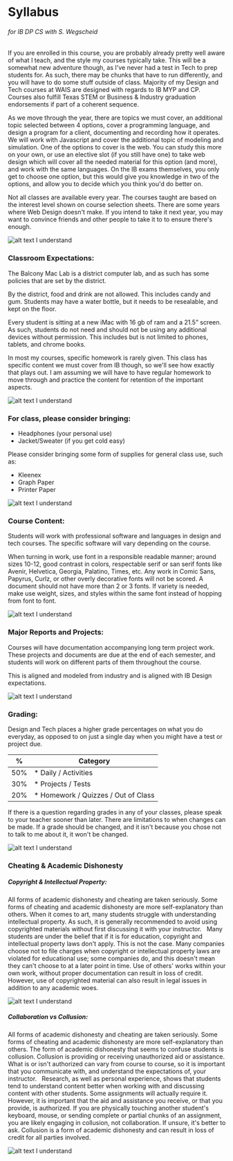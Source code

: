 # Syllabus
###### for IB DP CS with S. Wegscheid

If you are enrolled in this course, you are probably already pretty well aware of what I teach, and the style my courses typically take. This will be a somewhat new adventure though, as I've never had a test in Tech to prep students for. As such, there may be chunks that have to run differently, and you will have to do some stuff outside of class. Majority of my Design and Tech courses at WAIS are designed with regards to IB MYP and CP. Courses also fulfill Texas STEM or Business & Industry graduation endorsements if part of a coherent sequence.

As we move through the year, there are topics we must cover, an additional topic selected between 4 options, cover a programming language, and design a program for a client, documenting and recording how it operates. We will work with Javascript and cover the additional topic of modeling and simulation. One of the options to cover is the web. You can study this more on your own, or use an elective slot (if you still have one) to take web design which will cover all the needed material for this option (and more), and work with the same languages. On the IB exams themselves, you only get to choose one option, but this would give you knowledge in two of the options, and allow you to decide which you think you'd do better on.

Not all classes are available every year. The courses taught are based on the interest level shown on course selection sheets. There are some years where Web Design doesn't make. If you intend to take it next year, you may want to convince friends and other people to take it to to ensure there's enough.

![alt text](https://shawnwegs.github.io/Starting-Class/checky.png "Yes") I understand

### Classroom Expectations:
The Balcony Mac Lab is a district computer lab, and as such has some policies that are set by the district.

By the district, food and drink are not allowed. This includes candy and gum. Students may have a water bottle, but it needs to be resealable, and kept on the floor.

Every student is sitting at a new iMac with 16 gb of ram and a 21.5” screen. As such, students do not need and should not be using any additional devices without permission. This includes but is not limited to phones, tablets, and chrome books.

In most my courses, specific homework is rarely given. This class has specific content we must cover from IB though, so we'll see how exactly that plays out. I am assuming we will have to have regular homework to move through and practice the content for retention of the important aspects.

![alt text](https://shawnwegs.github.io/Starting-Class/checky.png "Yes") I understand

### For class, please consider bringing:
* Headphones (your personal use)
* Jacket/Sweater (if you get cold easy)

Please consider bringing some form of supplies for general class use, such as:
* Kleenex
* Graph Paper
* Printer Paper

![alt text](https://shawnwegs.github.io/Starting-Class/checky.png "Yes") I understand

### Course Content:
Students will work with professional software and languages in design and tech courses. The specific software will vary depending on the course.

When turning in work, use font in a responsible readable manner; around sizes 10-12, good contrast in colors, respectable serif or san serif fonts like Avenir, Helvetica, Georgia, Palatino, Times, etc. Any work in Comic Sans, Papyrus, Curlz, or other overly decorative fonts will not be scored. A document should not have more than 2 or 3 fonts. If variety is needed, make use weight, sizes, and styles within the same font instead of hopping from font to font.

![alt text](https://shawnwegs.github.io/Starting-Class/checky.png "Yes") I understand

### Major Reports and Projects:
Courses will have documentation accompanying long term project work. These projects and documents are due at the end of each semester, and students will work on different parts of them throughout the course.

This is aligned and modeled from industry and is aligned with IB Design expectations.

![alt text](https://shawnwegs.github.io/Starting-Class/checky.png "Yes") I understand

### Grading:
Design and Tech places a higher grade percentages on what you do everyday, as opposed to on just a single day when you might have a test or project due.

| %                 | Category                            | 
| ------------------| ----------------------------------- |
| 50%               | * Daily / Activities                |
| 30%               | * Projects / Tests                  |
| 20%               | * Homework / Quizzes / Out of Class |

If there is a question regarding grades in any of your classes, please speak to your teacher sooner than later. There are limitations to when changes can be made. If a grade should be changed, and it isn't because you chose not to talk to me about it, it won't be changed.

![alt text](https://shawnwegs.github.io/Starting-Class/checky.png "Yes") I understand

### Cheating & Academic Dishonesty
##### Copyright & Intellectual Property:
All forms of academic dishonesty and cheating are taken seriously. Some forms of cheating and academic dishonesty are more self-explanatory than others. When it comes to art, many students struggle with understanding intellectual property. As such, it is generally recommended to avoid using copyrighted materials without first discussing it with your instructor.
 
Many students are under the belief that if it is for education, copyright and intellectual property laws don't apply. This is not the case. Many companies choose not to file charges when copyright or intellectual property laws are violated for educational use; some companies do, and this doesn't mean they can't choose to at a later point in time. Use of others' works within your own work, without proper documentation can result in loss of credit. However, use of copyrighted material can also result in legal issues in addition to any academic woes.

![alt text](https://shawnwegs.github.io/Starting-Class/checky.png "Yes") I understand

##### Collaboration vs Collusion:
All forms of academic dishonesty and cheating are taken seriously. Some forms of cheating and academic dishonesty are more self-explanatory than others. The form of academic dishonesty that seems to confuse students is collusion. Collusion is providing or receiving unauthorized aid or assistance. What is or isn't authorized can vary from course to course, so it is important that you communicate with, and understand the expectations of, your instructor.
 
Research, as well as personal experience, shows that students tend to understand content better when working with and discussing content with other students. Some assignments will actually require it. However, it is important that the aid and assistance you receive, or that you provide, is authorized. If you are physically touching another student's keyboard, mouse, or sending complete or partial chunks of an assignment, you are likely engaging in collusion, not collaboration. If unsure, it's better to ask. Collusion is a form of academic dishonesty and can result in loss of credit for all parties involved.

![alt text](https://shawnwegs.github.io/Starting-Class/exy.png "No") I understand
